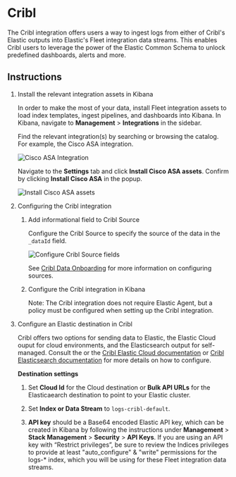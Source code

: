 # Cribl

The Cribl integration offers users a way to ingest logs from either of Cribl's Elastic outputs into Elastic's Fleet integration data streams. This enables Cribl users to leverage the power of the Elastic Common Schema to unlock predefined dashboards, alerts and more.

## Instructions

1. Install the relevant integration assets in Kibana

    In order to make the most of your data, install Fleet integration assets to load index templates, ingest pipelines, and dashboards into Kibana. In Kibana, navigate to **Management** > **Integrations** in the sidebar.

    Find the relevant integration(s) by searching or browsing the catalog. For example, the Cisco ASA integration.

    ![Cisco ASA Integration](../img/catalog-cisco-asa.png)

    Navigate to the **Settings** tab and click **Install Cisco ASA assets**. Confirm by clicking **Install Cisco ASA** in the popup.
    
    ![Install Cisco ASA assets](../img/install-assets.png)

2. Configuring the Cribl integration

    1. Add informational field to Cribl Source

        Configure the Cribl Source to specify the source of the data in the `_dataId` field.

        ![Configure Cribl Source fields](../img/cribl-source-fields.png)

        See [Cribl Data Onboarding](https://docs.cribl.io/stream/data-onboarding/) for more information on configuring sources.

    2. Configure the Cribl integration in Kibana

        Note: The Cribl integration does not require Elastic Agent, but a policy must be configured when setting up the Cribl integration.

4. Configure an Elastic destination in Cribl

    Cribl offers two options for sending data to Elastic, the Elastic Cloud ouput for cloud environments, and the Elasticsearch output for self-managed. Consult the or the [Cribl Elastic Cloud documentation](https://docs.cribl.io/stream/destinations-elastic-cloud/) or [Cribl Elasticsearch documentation](https://docs.cribl.io/stream/destinations-elastic/) for more details on how to configure.

    **Destination settings**

    1. Set **Cloud Id** for the Cloud destination or **Bulk API URLs** for the Elasticaearch destination to point to your Elastic cluster.

    2. Set **Index or Data Stream** to `logs-cribl-default`.

    3. **API key** should be a Base64 encoded Elastic API key, which can be created in Kibana by following the instructions under **Management** > **Stack Management** > **Security** > **API Keys**. If you are using an API key with “Restrict privileges”, be sure to review the Indices privileges to provide at least "auto_configure" & "write" permissions for the logs-* index, which you will be using for these Fleet integration data streams.



    